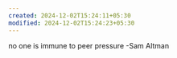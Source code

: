 ```yaml
---
created: 2024-12-02T15:24:11+05:30
modified: 2024-12-02T15:24:23+05:30
---
```


no one is immune to peer pressure -Sam Altman
